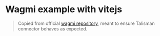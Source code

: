 # Wagmi example with vitejs

> Copied from official [wagmi repository](https://github.com/tmm/wagmi), meant to ensure Talisman connector behaves as expected.
